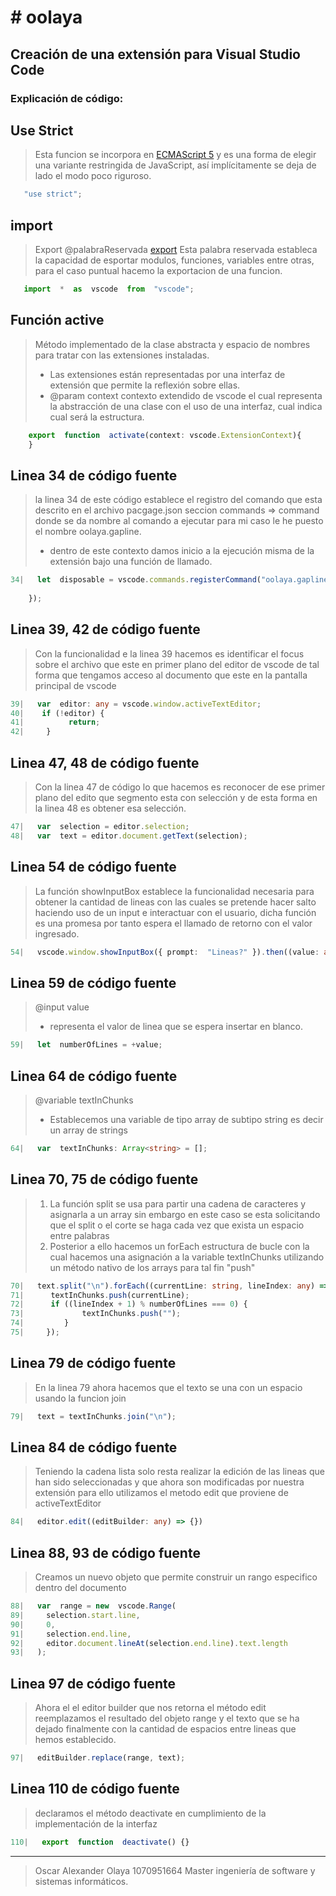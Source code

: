 


# # oolaya

## Creación de una extensión para Visual Studio Code

  ### Explicación de código:
  ## Use Strict
  >Esta funcion se incorpora en [ECMAScript 5](https://developer.mozilla.org/es/docs/Web/JavaScript/Reference/Strict_mode) y es una forma de elegir una variante restringida de JavaScript, así implícitamente se deja de lado el modo poco riguroso.

```typeScript
   "use strict";
```
    
  ## import 
  >Export
> @palabraReservada [export](https://developer.mozilla.org/es/docs/Web/JavaScript/Reference/Statements/export)
> Esta palabra reservada estableca la capacidad de esportar modulos, funciones, variables entre otras, para el caso puntual hacemo la exportacion de una funcion.

```typeScript
   import  *  as  vscode  from  "vscode";
```    

  ## Función active
  > Método implementado de la clase abstracta y espacio de nombres para tratar con las extensiones instaladas.
> * Las extensiones están representadas por una interfaz de extensión que permite la reflexión sobre ellas.
> * @param  context contexto extendido de vscode el cual representa la abstracción de una clase con el uso de una interfaz, cual indica cual será la estructura.

```typeScript
    export  function  activate(context: vscode.ExtensionContext){
	}
```    

  ## Linea 34 de código fuente
  > la linea 34 de este código establece el registro del comando que esta descrito en el archivo pacgage.json seccion commands => command donde se da nombre al comando a ejecutar para mi caso le he puesto el nombre oolaya.gapline.
> * dentro de este contexto damos inicio a la ejecución misma de la extensión bajo una función de llamado.

```typeScript
34|   let  disposable = vscode.commands.registerCommand("oolaya.gapline", () => {
    
    });
```  

  ## Linea 39, 42 de código fuente
  > Con la funcionalidad e la linea 39 hacemos es identificar el focus sobre el archivo que este en primer plano del editor de vscode  de tal forma que tengamos acceso al documento que este en la pantalla principal de vscode

```typeScript
39|   var  editor: any = vscode.window.activeTextEditor;
40|    if (!editor) {
41|          return;
42|		}
```  

  ## Linea 47, 48 de código fuente
  > Con la linea 47 de código lo que hacemos es reconocer de ese primer plano del edito que segmento esta con selección y de esta forma en la linea 48 es obtener esa selección.

```typeScript
47|   var  selection = editor.selection;
48|   var  text = editor.document.getText(selection);
```  

  ## Linea 54 de código fuente
  > La función showInputBox establece la funcionalidad necesaria para obtener la cantidad de  lineas con las cuales se pretende hacer salto haciendo uso de un input e interactuar con el usuario, dicha función es una promesa por tanto espera el llamado de retorno con el valor ingresado.

```typeScript
54|   vscode.window.showInputBox({ prompt:  "Lineas?" }).then((value: any) => {});

``` 
  ## Linea 59 de código fuente
  > @input value
> * representa el valor de linea que se espera insertar en blanco.

```typeScript
59|   let  numberOfLines = +value;
``` 

  ## Linea 64 de código fuente
>@variable textInChunks
>* Establecemos una variable de tipo array de subtipo string es decir un array de strings

```typeScript
64|   var  textInChunks: Array<string> = [];
``` 

  ## Linea 70, 75 de código fuente
>1. La función split se usa para partir una cadena de caracteres y asignarla a un array sin embargo en este caso se esta solicitando que el split o el corte se haga cada vez que exista un espacio entre palabras
> 2. Posterior a ello hacemos un forEach estructura de bucle con la cual hacemos una asignación a la variable textInChunks utilizando un método nativo de los arrays para tal fin "push"

```typeScript
70|   text.split("\n").forEach((currentLine: string, lineIndex: any) => {
71|		 textInChunks.push(currentLine);
72|		 if ((lineIndex + 1) % numberOfLines === 0) {
73|		 		textInChunks.push("");
74|		    }
75|		});
``` 

  ## Linea 79 de código fuente
>En la linea 79 ahora hacemos que el texto se una con un espacio usando la funcion join
```typeScript
79|   text = textInChunks.join("\n");
``` 
  ## Linea 84 de código fuente
>Teniendo la cadena lista solo resta realizar la edición de las lineas que han sido seleccionadas y que ahora son modificadas por nuestra extensión para ello utilizamos el metodo edit que proviene de activeTextEditor
```typeScript
84|   editor.edit((editBuilder: any) => {})
``` 
  ## Linea 88, 93 de código fuente
>Creamos un nuevo objeto que permite construir un rango especifico dentro del documento
```typeScript
88|   var  range = new  vscode.Range(
89|		selection.start.line,
90|		0,
91|		selection.end.line,
92|		editor.document.lineAt(selection.end.line).text.length
93|	  );
``` 

  ## Linea 97 de código fuente
>Ahora el el editor builder que nos retorna el método edit reemplazamos el resultado del objeto range y el texto que se ha dejado finalmente con la cantidad de espacios entre lineas que hemos establecido.
```typeScript
97|   editBuilder.replace(range, text);
 ``` 
 
 ## Linea 110 de código fuente
>declaramos el método deactivate en cumplimiento de la implementación de la interfaz
```typeScript
110|   export  function  deactivate() {}
 ``` 


___

>Oscar Alexander Olaya 
>1070951664
>Master ingeniería de software y sistemas informáticos. 